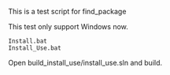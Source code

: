 This is a test script for find_package

This test only support Windows now.

```
Install.bat
Install_Use.bat
```

Open build_install_use/install_use.sln and build.
